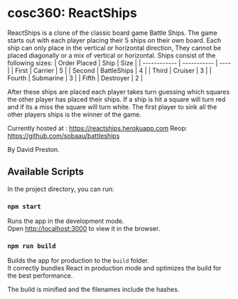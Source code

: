 # cosc360: ReactShips
ReactShips is a clone of the classic board game Battle Ships. The game starts out with each player placing
their 5 ships on their own board. Each ship can only place in the vertical or horizontal direction, They
cannot be placed diagonally or a mix of vertical or horizontal. Ships consist of the following sizes:
| Order Placed | Ship        | Size |
| ------------ | ----------- | ---- |
| First        | Carrier     | 5    |
| Second       | BattleShips | 4    |
| Third        | Cruiser     | 3    |
| Fourth       | Submarine   | 3    |
| Fifth        | Destroyer   | 2    |

After these ships are placed each player takes turn guessing which squares the other player has placed their
ships. If a ship is hit a square will turn red and if its a miss the square will turn white. The first
player to sink all the other players ships is the winner of the game.

Currently hosted at : https://reactships.herokuapp.com
Reop: https://github.com/sobaau/battleships

By David Preston.

## Available Scripts

In the project directory, you can run:

### `npm start`

Runs the app in the development mode.<br>
Open [http://localhost:3000](http://localhost:3000) to view it in the browser.

### `npm run build`

Builds the app for production to the `build` folder.<br>
It correctly bundles React in production mode and optimizes the build for the best performance.

The build is minified and the filenames include the hashes.<br>
